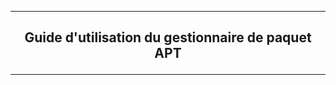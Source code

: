 ----------------------------------------------------------------------------------------------------------------------------------------------------------------
## <p align='center'> Guide d'utilisation du gestionnaire de paquet APT </p>

----------------------------------------------------------------------------------------------------------------------------------------------------------------

